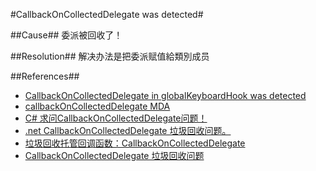 #CallbackOnCollectedDelegate was detected#

##Cause##
  委派被回收了！

##Resolution##
  解决办法是把委派赋值給類別成员

##References##
  + [CallbackOnCollectedDelegate in globalKeyboardHook was detected](http://stackoverflow.com/questions/9957544/callbackoncollecteddelegate-in-globalkeyboardhook-was-detected)
  + [callbackOnCollectedDelegate MDA](https://msdn.microsoft.com/zh-tw/library/vstudio/43yky316%28v=VS.100%29.aspx)
  + [C# 求问CallbackOnCollectedDelegate问题！](http://bbs.csdn.net/topics/290085423)
  + [.net CallbackOnCollectedDelegate 垃圾回收问题。](http://blog.csdn.net/jiangxinyu/article/details/7790258)
  + [垃圾回收托管回调函数：CallbackOnCollectedDelegate ](http://guangboo.org/2014/01/21/callbackoncollecteddelegate-was-detected)
  + [CallbackOnCollectedDelegate 垃圾回收问题](http://blog.chinaunix.net/uid-22695386-id-3040624.html)
